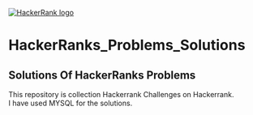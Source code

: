 [![HackerRank logo](https://www.hackerrank.com/wp-content/uploads/2018/08/hackerrank_logo.png)](https://www.hackerrank.com/lalwanijayesh)
# HackerRanks_Problems_Solutions
## Solutions Of HackerRanks Problems
This repository is collection Hackerrank Challenges on Hackerrank.  
I have used MYSQL for the solutions.  




